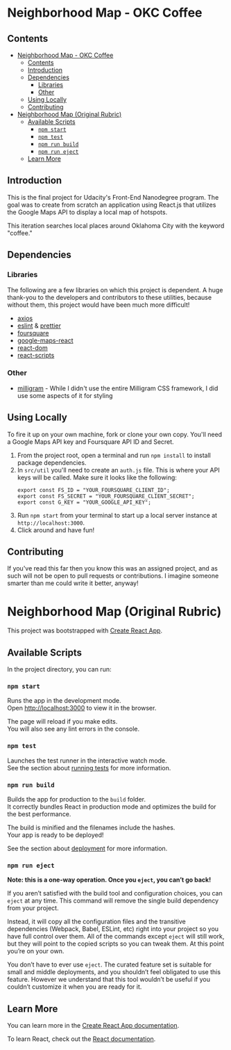 # Neighborhood Map - OKC Coffee

## Contents
- [Neighborhood Map - OKC Coffee](#neighborhood-map---okc-coffee)
  - [Contents](#contents)
  - [Introduction](#introduction)
  - [Dependencies](#dependencies)
    - [Libraries](#libraries)
    - [Other](#other)
  - [Using Locally](#using-locally)
  - [Contributing](#contributing)
- [Neighborhood Map (Original Rubric)](#neighborhood-map-original-rubric)
  - [Available Scripts](#available-scripts)
    - [`npm start`](#npm-start)
    - [`npm test`](#npm-test)
    - [`npm run build`](#npm-run-build)
    - [`npm run eject`](#npm-run-eject)
  - [Learn More](#learn-more)

## Introduction

This is the final project for Udacity's Front-End Nanodegree program.  The goal was to create from scratch an application using React.js that utilizes the Google Maps API to display a local map of hotspots.

This iteration searches local places around Oklahoma City with the keyword "coffee."

## Dependencies

### Libraries

The following are a few libraries on which this project is dependent.  A huge thank-you to the developers and contributors to these utilities, because without them, this project would have been much more difficult!

- [axios](https://www.npmjs.com/package/axios)
- [eslint](https://eslint.org) & [prettier](https://prettier.io)
- [foursquare](https://developer.foursquare.com)
- [google-maps-react](https://www.npmjs.com/package/google-maps-react)
- [react-dom](https://www.npmjs.com/package/react-dom)
- [react-scripts](https://www.npmjs.com/package/react-scripts)

### Other

- [milligram](https://milligram.io) - While I didn't use the entire Milligram CSS framework, I did use some aspects of it for styling

## Using Locally

To fire it up on your own machine, fork or clone your own copy.  You'll need a Google Maps API key and Foursquare API ID and Secret.

1. From the project root, open a terminal and run `npm install` to install package dependencies.
2. In `src/util` you'll need to create an `auth.js` file.  This is where your API keys will be called.  Make sure it looks like the following:
    ```
    export const FS_ID = "YOUR_FOURSQUARE_CLIENT_ID";
    export const FS_SECRET = "YOUR_FOURSQUARE_CLIENT_SECRET";
    export const G_KEY = "YOUR_GOOGLE_API_KEY";
    ```
3. Run `npm start` from your terminal to start up a local server instance at `http://localhost:3000`.
4. Click around and have fun!

## Contributing

If you've read this far then you know this was an assigned project, and as such will not be open to pull requests or contributions. I imagine someone smarter than me could write it better, anyway!

# Neighborhood Map (Original Rubric)

This project was bootstrapped with [Create React App](https://github.com/facebook/create-react-app).

## Available Scripts

In the project directory, you can run:

### `npm start`

Runs the app in the development mode.<br>
Open [http://localhost:3000](http://localhost:3000) to view it in the browser.

The page will reload if you make edits.<br>
You will also see any lint errors in the console.

### `npm test`

Launches the test runner in the interactive watch mode.<br>
See the section about [running tests](https://facebook.github.io/create-react-app/docs/running-tests) for more information.

### `npm run build`

Builds the app for production to the `build` folder.<br>
It correctly bundles React in production mode and optimizes the build for the best performance.

The build is minified and the filenames include the hashes.<br>
Your app is ready to be deployed!

See the section about [deployment](https://facebook.github.io/create-react-app/docs/deployment) for more information.

### `npm run eject`

**Note: this is a one-way operation. Once you `eject`, you can’t go back!**

If you aren’t satisfied with the build tool and configuration choices, you can `eject` at any time. This command will remove the single build dependency from your project.

Instead, it will copy all the configuration files and the transitive dependencies (Webpack, Babel, ESLint, etc) right into your project so you have full control over them. All of the commands except `eject` will still work, but they will point to the copied scripts so you can tweak them. At this point you’re on your own.

You don’t have to ever use `eject`. The curated feature set is suitable for small and middle deployments, and you shouldn’t feel obligated to use this feature. However we understand that this tool wouldn’t be useful if you couldn’t customize it when you are ready for it.

## Learn More

You can learn more in the [Create React App documentation](https://facebook.github.io/create-react-app/docs/getting-started).

To learn React, check out the [React documentation](https://reactjs.org/).
